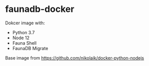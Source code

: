 # faunadb-docker

Dokcer image with:
- Python 3.7
- Node 12
- Fauna Shell
- FaunaDB Migrate


Base image from https://github.com/nikolaik/docker-python-nodejs
